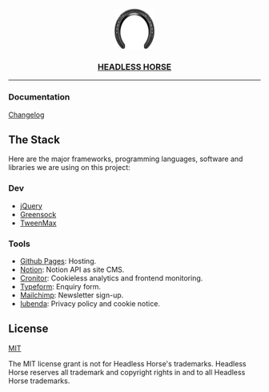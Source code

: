 <div align="center">
  <br>
  <a href="https://headless.horse"><img src="./assets/media/images/horseshoe.webp" alt="Headless Horse" width="80" height="80"/></a>
  <br>
  <h3><a href="https://headless.horse">HEADLESS HORSE</a></h3>
</div>

* * *

### Documentation

[Changelog](CHANGELOG.md)

## The Stack

Here are the major frameworks, programming languages, software and libraries we are using on this project:

### Dev

-   [jQuery](https://jquery.com)
-   [Greensock](https://greensock.com)
-   [TweenMax](https://greensock.com/tweenmax)

### Tools

-   [Github Pages](https://docs.github.com/en/pages): Hosting.
-   [Notion](https://developers.notion.com): Notion API as site CMS.
-   [Cronitor](https://cronitor.io): Cookieless analytics and frontend monitoring.
-   [Typeform](https://typeform.com): Enquiry form.
-   [Mailchimp](https://mailchimp.com): Newsletter sign-up.
-   [Iubenda](https://iubenda.com): Privacy policy and cookie notice.

## License

[MIT](https://choosealicense.com/licenses/mit)

The MIT license grant is not for Headless Horse's trademarks. Headless Horse reserves all trademark and copyright rights in and to all Headless Horse trademarks.
